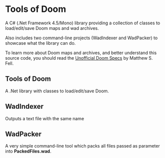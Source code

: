 # Tools of Doom

A C#  (.Net Framework 4.5/Mono) library providing a collection of classes to load/edit/save Doom maps and wad archives.

Also includes two command-line projects (WadIndexer and WadPacker) to showcase what the library can do.

To learn more about Doom maps and archives, and better understand this source code, you should read the [Unofficial Doom Specs](http://www.gamers.org/dhs/helpdocs/dmsp1666.html) by Matthew S. Fell.

## Tools of Doom
A .Net library with classes to load/edit/save Doom.

## WadIndexer

Outputs a text file with the same name 

## WadPacker

A very simple command-line tool which packs all files passed as parameter into **PackedFiles.wad**.
